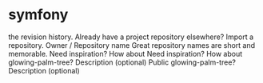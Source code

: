 # symfony
the revision history. Already have a project repository elsewhere? Import a repository.  Owner  /  Repository name  Great repository names are short and memorable. Need inspiration? How about Need inspiration? How about glowing-palm-tree?  Description (optional)  Public glowing-palm-tree?  Description (optional)
